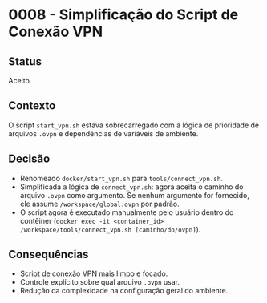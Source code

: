 # 0008 - Simplificação do Script de Conexão VPN

## Status
Aceito

## Contexto
O script `start_vpn.sh` estava sobrecarregado com a lógica de prioridade de arquivos `.ovpn` e dependências de variáveis de ambiente.

## Decisão
- Renomeado `docker/start_vpn.sh` para `tools/connect_vpn.sh`.
- Simplificada a lógica de `connect_vpn.sh`: agora aceita o caminho do arquivo `.ovpn` como argumento. Se nenhum argumento for fornecido, ele assume `/workspace/global.ovpn` por padrão.
- O script agora é executado manualmente pelo usuário dentro do contêiner (`docker exec -it <container_id> /workspace/tools/connect_vpn.sh [caminho/do/ovpn]`).

## Consequências
- Script de conexão VPN mais limpo e focado.
- Controle explícito sobre qual arquivo `.ovpn` usar.
- Redução da complexidade na configuração geral do ambiente.
